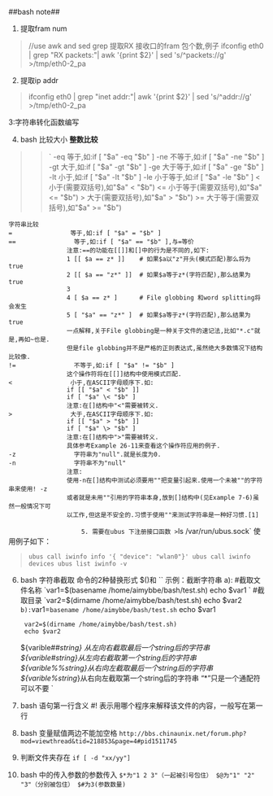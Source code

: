 ##bash note##
1. 提取fram num
>//use awk and sed grep 提取RX 接收口的fram 包个数,例子
>ifconfig eth0 | grep "RX packets:"| awk  '{print $2}' | sed 's/^packets://g' >/tmp/eth0-2_pa

2. 提取ip addr
>ifconfig eth0 | grep "inet addr:"| awk  '{print $2}' | sed 's/^addr://g' >/tmp/eth0-2_pa

3:字符串转化函数编写

4. bash 比较大小
	**整数比较**
>>`
	-eq                等于,如:if [ "$a" -eq "$b" ]
	-ne                不等于,如:if [ "$a" -ne "$b" ]
	-gt                大于,如:if [ "$a" -gt "$b" ]
	-ge                大于等于,如:if [ "$a" -ge "$b" ]
	-lt                小于,如:if [ "$a" -lt "$b" ]
	-le                小于等于,如:if [ "$a" -le "$b" ]
	<                小于(需要双括号),如"$a" < "$b")
	<=                小于等于(需要双括号),如"$a" <= "$b")
	>                大于(需要双括号),如"$a" > "$b")
	>=                大于等于(需要双括号),如"$a" >= "$b")

	字符串比较
	=                等于,如:if [ "$a" = "$b" ]
	==                等于,如:if [ "$a" == "$b" ],与=等价
					注意:==的功能在[[]]和[]中的行为是不同的,如下:
					1 [[ $a == z* ]]    # 如果$a以"z"开头(模式匹配)那么将为true
					2 [[ $a == "z*" ]]  # 如果$a等于z*(字符匹配),那么结果为true
					3
					4 [ $a == z* ]      # File globbing 和word splitting将会发生
					5 [ "$a" == "z*" ]  # 如果$a等于z*(字符匹配),那么结果为true
					一点解释,关于File globbing是一种关于文件的速记法,比如"*.c"就是,再如~也是.
					但是file globbing并不是严格的正则表达式,虽然绝大多数情况下结构比较像.
	!=                不等于,如:if [ "$a" != "$b" ]
					这个操作符将在[[]]结构中使用模式匹配.
	<                小于,在ASCII字母顺序下.如:
					if [[ "$a" < "$b" ]]
					if [ "$a" \< "$b" ]
					注意:在[]结构中"<"需要被转义.
	>                大于,在ASCII字母顺序下.如:
					if [[ "$a" > "$b" ]]
					if [ "$a" \> "$b" ]
					注意:在[]结构中">"需要被转义.
					具体参考Example 26-11来查看这个操作符应用的例子.
	-z                字符串为"null".就是长度为0.
	-n                字符串不为"null"
					注意:
					使用-n在[]结构中测试必须要用""把变量引起来.使用一个未被""的字符串来使用! -z
					或者就是未用""引用的字符串本身,放到[]结构中(见Example 7-6)虽然一般情况下可
					以工作,但这是不安全的.习惯于使用""来测试字符串是一种好习惯.[1]
`					
5. 需要在ubus 下注册接口函数
	>`ls /var/run/ubus.sock`
	使用例子如下：
>`
	ubus call iwinfo info '{ "device": "wlan0"}'
	ubus call iwinfo devices
	ubus list iwinfo -v
`	
6. bash 字符串截取
	命令的2种替换形式 $()和 ``
	示例：截断字符串    
	a):
		#截取文件名称
		`var1=$(basename /home/aimybbe/bash/test.sh)
		echo $var1
		`
		#截取目录
		`var2=$(dirname /home/aimybbe/bash/test.sh)
		echo $var2
		`
	b):
		`var1=`basename /home/aimybbe/bash/test.sh`
		echo $var1
		
		var2=$(dirname /home/aimybbe/bash/test.sh)
		echo $var2
	
	${varible##*string} 从左向右截取最后一个string后的字符串
	${varible#*string}从左向右截取第一个string后的字符串
	${varible%%string*}从右向左截取最后一个string后的字符串
	${varible%string*}从右向左截取第一个string后的字符串
	“*”只是一个通配符可以不要
	`
7. bash 语句第一行含义
	#! 表示用哪个程序来解释该文件的内容，一般写在第一行
8. bash 变量赋值两边不能加空格
	`http://bbs.chinaunix.net/forum.php?mod=viewthread&tid=218853&page=4#pid1511745`
9. 判断文件夹存在
	`if [ -d "xx/yy"]`
10. bash 中的传入参数的参数传入
	`$*为"1 2 3"（一起被引号包住）
	$@为"1" "2" "3"（分别被包住）
	$#为3(参数数量)
`
